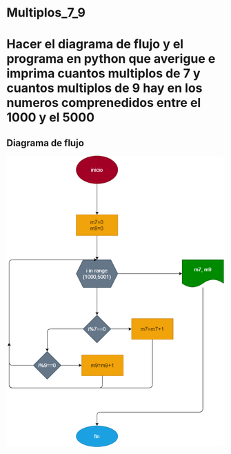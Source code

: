 # Multiplos_7_9

# Hacer el diagrama de flujo y el programa en python que averigue e imprima cuantos multiplos de 7 y cuantos multiplos de 9 hay en los numeros comprenedidos entre el 1000 y el 5000

## Diagrama de flujo 
![Diagrama de flujo](diagrama.png "Diagrama de flujo")
